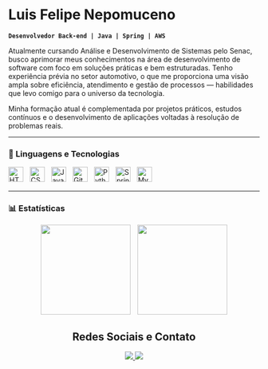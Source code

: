 # Luis Felipe Nepomuceno

**`Desenvolvedor Back-end | Java | Spring | AWS`**

Atualmente cursando Análise e Desenvolvimento de Sistemas pelo Senac, busco aprimorar meus conhecimentos na área de desenvolvimento de software com foco em soluções práticas e bem estruturadas. Tenho experiência prévia no setor automotivo, o que me proporciona uma visão ampla sobre eficiência, atendimento e gestão de processos — habilidades que levo comigo para o universo da tecnologia.

Minha formação atual é complementada por projetos práticos, estudos contínuos e o desenvolvimento de aplicações voltadas à resolução de problemas reais.

---

### 🤖 Linguagens e Tecnologias

<img 
    align="left" 
    alt="HTML"
    title="HTML" 
    width="30px" 
    style="padding-right: 10px;" 
    src="https://cdn.jsdelivr.net/gh/devicons/devicon@latest/icons/html5/html5-original.svg" 
/>
<img 
    align="left" 
    alt="CSS" 
    title="CSS"
    width="30px" 
    style="padding-right: 10px;" 
    src="https://cdn.jsdelivr.net/gh/devicons/devicon@latest/icons/css3/css3-original.svg" 
/>
<img 
    align="left" 
    alt="Java" 
    title="Java"
    width="30px" 
    style="padding-right: 10px;" 
    src="https://cdn.jsdelivr.net/gh/devicons/devicon@latest/icons/java/java-original.svg" 
/>
<img 
    align="left" 
    alt="Git" 
    title="Git"
    width="30px" 
    style="padding-right: 10px;" 
    src="https://cdn.jsdelivr.net/gh/devicons/devicon@latest/icons/git/git-original.svg" 
/>
<img 
    align="left" 
    alt="Python" 
    title="Python"
    width="30px" 
    style="padding-right: 10px;" 
    src="https://cdn.jsdelivr.net/gh/devicons/devicon@latest/icons/python/python-original.svg" 
/>
<img 
    align="left" 
    alt="Spring Boot" 
    title="Spring Boot"
    width="30px" 
    style="padding-right: 10px;" 
    src="https://img.icons8.com/color/600/spring-logo.png" 
/>
<img 
    align="left" 
    alt="MySQL" 
    title="MySQL"
    width="30px" 
    style="padding-right: 10px;" 
    src="https://www.freepnglogos.com/uploads/logo-mysql-png/logo-mysql-development-mysql-logo-code-icon-9.png" 
/>
<br/>
<br/>

---

### 📊 Estatísticas

<div align="center">
  <img 
    height="180em" 
    src="https://github-readme-stats.vercel.app/api?username=luisfelipets17&show_icons=true&theme=tokyonight&include_all_commits=true&locale=pt-br" 
    style="margin-right: 10px;"
  />
  <img 
    height="180em" 
    src="https://github-readme-stats.vercel.app/api/top-langs/?username=luisfelipets17&theme=tokyonight&layout=compact&custom_title=Tecnologias&langs_count=9" 
  />
</div>

<h2 align="center">Redes Sociais e Contato</h2>

<div align="center">
  <a href="https://www.linkedin.com/in/Eric-Souza-dos-Santos" target="_blank">
    <img src="https://img.shields.io/badge/LinkedIn-%230077B5?style=for-the-badge&logo=linkedin&logoColor=white" target="_blank">
  </a>
  <a href="mailto:ericsouzadossantos28@gmail.com" target="_blank">
    <img src="https://img.shields.io/badge/Gmail-%23333?style=for-the-badge&logo=gmail&logoColor=white" target="_blank">
  </a>
</div>
